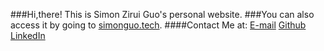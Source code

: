 ###Hi,there! This is Simon Zirui Guo's personal website.
###You can also access it by going to [simonguo.tech](https://simonguozirui.github.io/).
####Contact Me at:
[E-mail](simonguozirui@gmail.com)
[Github](https://github.com/simonguozirui)
[LinkedIn](https://ca.linkedin.com/in/simon-guo-427b4a112)